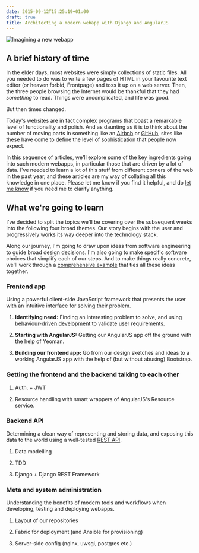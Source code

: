 ```yaml
---
date: 2015-09-12T15:25:19+01:00
draft: true
title: Architecting a modern webapp with Django and AngularJS
---
```


![Imagining a new webapp](/img/blog/computer-sketchbook-camera.jpg "Imagining a new webapp")

## A brief history of time

In the elder days, most websites were simply collections of static files. All you needed to do was to write a few pages of HTML in your favourite text editor (or heaven forbid, Frontpage) and toss it up on a web server. Then, the three people browsing the Internet would be thankful that they had *something* to read. Things were uncomplicated, and life was good.

But then times changed.

Today's websites are in fact complex programs that boast a remarkable level of functionality and polish. And as daunting as it is to think about the number of moving parts in something like an [Airbnb](https://www.airbnb.com/) or [GitHub](https://github.com/), sites like these have come to define the level of sophistication that people now expect.

In this sequence of articles, we'll explore some of the key ingredients going into such modern webapps, in particular those that are driven by a lot of data. I've needed to learn a lot of this stuff from different corners of the web in the past year, and these articles are my way of collating all this knowledge in one place. Please let me know if you find it helpful, and do [let me know](mailto:mail@harishnarayanan.org) if you need me to clarify anything.

## What we're going to learn

I've decided to split the topics we'll be covering over the subsequent weeks into the following four broad themes. Our story begins with the user and progressively works its way deeper into the technology stack.

Along our journey, I'm going to draw upon ideas from software engineering to guide broad design decisions. I'm also going to make specific software choices that simplify each of our steps. And to make things really concrete, we'll work through a [comprehensive example]() that ties all these ideas together.

### Frontend app

Using a powerful client-side JavaScript framework that presents the user with an intuitive interface for solving their problem.

1. **Identifying need:** Finding an interesting problem to solve, and using [behaviour-driven development]() to validate user requirements.

2. **Starting with AngularJS:** Getting our AngularJS app off the ground with the help of Yeoman.

3. **Building our frontend app:** Go from our design sketches and ideas to a working AngularJS app with the help of (but without abusing) Bootstrap.

### Getting the frontend and the backend talking to each other

1. Auth. + JWT

2. Resource handling with smart wrappers of AngularJS's Resource service.

### Backend API

Determining a clean way of representing and storing data, and exposing this data to the world using a well-tested [REST API]().

1. Data modelling

2. TDD

3. Django + Django REST Framework


### Meta and system administration

Understanding the benefits of modern tools and workflows when developing, testing and deploying webapps.

1. Layout of our repositories

2. Fabric for deployment (and Ansible for provisioning)

3. Server-side config (nginx, uwsgi, postgres etc.)




<!-- ## SaaS architecture

## User Stories

## Verification: Test-driven development

## Agile Methods

## Performance, upgrades and practical security -->

<!--

API: Django (REST Framework) + Elasticsearch
Webapp: AngularJS, Bootstrap

1. Going from broad problem requirements to a sketch
2. Converting the sketch to a Bootstrap template
   - Proper usage of Bootstrap
   - Using Yeoman to scaffold it
   - Using BDD to define its spec
3. Using mock data in templates to guide corresponding API endpoints and functionality
4. Using TDD to develop the core API using Django (REST Framework)
5. Communicating between the API and the webapp
   - Authentication
   - Other security: CORS, etc.
6. Search

-->
